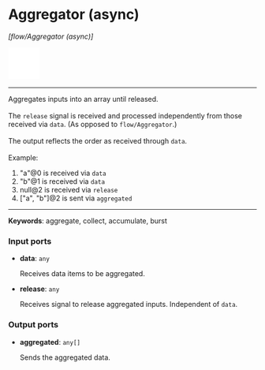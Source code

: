 # Aggregator (async)

_[flow/Aggregator (async)]_

![icon](</assets/icons/7341443a-8a0a-4a83-b302-effdb497c0f3.png>)

---

Aggregates inputs into an array until released.<br>
<br>
The `release` signal is received and processed independently from those received via `data`. (As opposed to `flow/Aggregator`.)<br>
<br>
The output reflects the order as received through `data`. <br>
<br>
Example:<br>
1. "a"@0 is received via `data`<br>
2. "b"@1 is received via `data`<br>
3. null@2 is received via `release`<br>
5. ["a", "b"]@2 is sent via `aggregated`<br>

---

__Keywords__: aggregate, collect, accumulate, burst

### Input ports

* __data__: ` any `

    Receives data items to be aggregated.<br>


* __release__: ` any `

    Receives signal to release aggregated inputs. Independent of `data`.<br>

### Output ports

* __aggregated__: ` any[] `

    Sends the aggregated data.<br>

